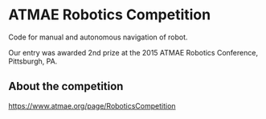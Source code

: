 # ATMAE Robotics Competition
Code for manual and autonomous navigation of robot.

Our entry was awarded 2nd prize at the 2015 ATMAE Robotics Conference, Pittsburgh, PA.

## About the competition
https://www.atmae.org/page/RoboticsCompetition